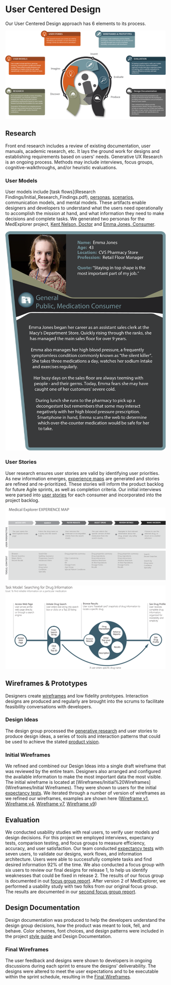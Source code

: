 # User Centered Design

Our User Centered Design approach has 6 elements to its process.

![User Centered Design](../../docs/Diagrams/User_Centered_Design_Process.png)

## Research

Front end research includes a review of existing documentation, user manuals, academic research, etc. It lays the ground work for designs and establishing requirements based on users' needs. Generative UX Research is an ongoing process. Methods may include interviews, focus groups, cognitive-walkthroughs, and/or heuristic evaluations.

### User Models

User models include [task flows](Research Findings/Initial_Research_Findings.pdf), [personas](Personas), [scenarios](Scenarios), communication models, and mental models. These artifacts enable designers and developers to understand what the users need operationally to accomplish the mission at hand, and what information they need to make decisions and complete tasks. We generated two personas for the MedExplorer project, [Kent Nelson, Doctor](Personas/Persona_Clinician.png) and [Emma Jones, Consumer](Personas/Persona_General_Public.png).

![General Consumer Persona](Personas/Persona_General_Public.png)

### User Stories

User research ensures user stories are valid by identifying user priorities. As new information emerges, [experience maps](Experience%20Map/Experience%20Map.png) are generated and stories are refined and re-prioritized. These stories will inform the product backlog for future Agile sprints, as well as completion criteria. Our initial interviews were parsed into [user stories](../Software%20Development/User-Stories) for each consumer and incorporated into the project backlog.

![Experience Maps](Experience%20Map/Experience%20Map.png)

![Task Models](Task%20Model/Task_Model.png)

## Wireframes & Prototypes

Designers create [wireframes](Wireframes) and low fidelity prototypes. Interaction designs are produced and regularly are brought into the scrums to facilitate feasibility conversations with developers.

### Design Ideas

The design group processed the [generative research](Research%20Findings/Generative_Research.pdf) and user stories to produce design ideas, a series of tools and interaction patterns that could be used to achieve the stated [product vision](../Vision%20Statement.md).

### Initial Wireframes

We refined and combined our Design Ideas into a single draft wireframe that was reviewed by the entire team. Designers also arranged and configured the available information to make the most important data the most visible.  The initial wireframe is located at [Wireframes/Initial%20Wireframes](Wireframes/Initial Wireframes). They were shown to users for the initial [expectancy tests](Research%20Findings/Expectancy_Tests.pdf).  We iterated through a number of version of wireframes as we refined our wireframes, examples are shown here ([Wireframe v1](Wireframes/Initial%20Wireframes/Wireframe_v01.pdf), [Wireframe v4](Wireframes/Initial%20Wireframes/Wireframe_v04.pdf), [Wireframe v7](Wireframes/Initial%20Wireframes/Wireframe_v07.pdf), [Wireframe v9](Wireframes/Initial%20Wireframes/Wireframe_v09.pdf))

## Evaluation

We conducted usability studies with real users, to verify user models and design decisions. For this project we employed interviews, expectancy tests, comparison testing, and focus groups to measure efficiency, accuracy, and user satisfaction. Our team conducted [expectancy tests](Research%20Findings/Expectancy_Tests.pdf) with seven users, to validate our designs, work flows, and information architecture.  Users were able to successfully complete tasks and find desired information 92% of the time.  We also conducted a focus group with six users to review our final designs for release 1, to help us identify weaknesses that could be fixed in release 2. The results of our focus group is documented in out [focus group report](Research%20Findings/Focus_Group.pdf). After version 2 of MedExplorer, we performed a usability study with two folks from our original focus group. The results are documented in our [second focus group report](Research%20Findings/Focus%20Group2.pdf).

## Design Documentation

Design documentation was produced to help the developers understand the design group decisions, how the product was meant to look, fell, and behave.  Color schemes, font choices, and design patterns were included in the project [style guide](Design%20Style%20Guide/Style_Guide_Master.pdf) and Design Documentation.

### Final Wireframes

The user feedback and designs were shown to developers in ongoing discussions during each sprint to ensure the designs’ deliverability.  The designs were altered to meet the user expectations and to be executable within the sprint schedule, resulting in the [Final Wireframes](Wireframes/Final%20Wireframes).


